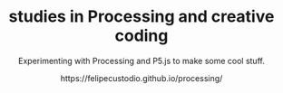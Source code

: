 
<h1 align="center">studies in Processing and creative coding</h1>
<p align="center">
Experimenting with Processing and P5.js to make some cool stuff.
</p>
<p align="center">
https://felipecustodio.github.io/processing/
</p>
